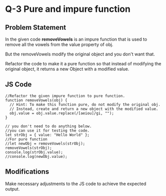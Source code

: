 # Q-3 Pure and impure function

## Problem Statement
In the given code **removeVowels** is an impure function that is used to remove all the vowels from the value property of obj.

But the removeVowels modify the original object and you don't want that.

Refactor the code to make it a pure function so that instead of modifying the original object, it returns a new Object with a modified value.

## JS Code
```
//Refactor the given impure function to pure function.
function removeVowels(obj) {
  // Hint: To make this function pure, do not modify the original obj.
  // Instead, create and return a new object with the modified value.
  obj.value = obj.value.replace(/[aeiou]/gi, "");
}

// you don't need to do anything below. 
//you can use it for testing the code.
let strObj = { value: "Hello World" };
//For pure function
//let newObj = removeVowels(strObj);
removeVowels(strObj);
console.log(strObj.value);
//console.log(newObj.value);

```
## Modifications
Make necessary adjustments to the JS code to achieve the expected output.
